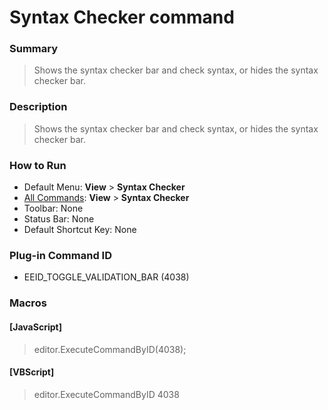 # Syntax Checker command

### Summary

> Shows the syntax checker bar and check syntax, or hides the syntax checker bar.

### Description

> Shows the syntax checker bar and check syntax, or hides the syntax checker bar.

### How to Run

- Default Menu: **View** \> **Syntax Checker**
- [All Commands](../tools/all_commands): **View** >
**Syntax Checker**
- Toolbar: None
- Status Bar: None
- Default Shortcut Key: None

### Plug-in Command ID

- EEID\_TOGGLE\_VALIDATION\_BAR (4038)

### Macros

#### \[JavaScript\]

> editor.ExecuteCommandByID(4038);

#### \[VBScript\]

> editor.ExecuteCommandByID 4038
